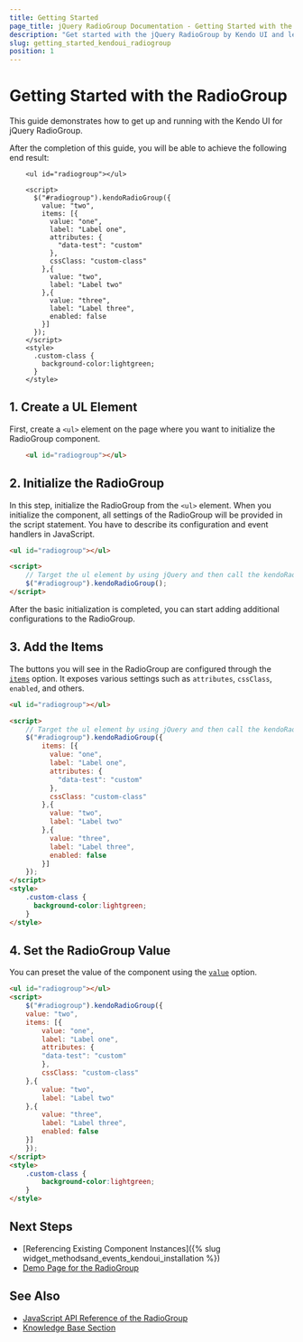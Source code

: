 ```yaml
---
title: Getting Started
page_title: jQuery RadioGroup Documentation - Getting Started with the RadioGroup
description: "Get started with the jQuery RadioGroup by Kendo UI and learn how to create, initialize, and enable the component."
slug: getting_started_kendoui_radiogroup
position: 1
---
```


# Getting Started with the RadioGroup

This guide demonstrates how to get up and running with the Kendo UI for jQuery RadioGroup.

After the completion of this guide, you will be able to achieve the following end result:

```dojo
	<ul id="radiogroup"></ul>

    <script>
      $("#radiogroup").kendoRadioGroup({
        value: "two",
        items: [{
          value: "one",
          label: "Label one",
          attributes: {
            "data-test": "custom"
          },
          cssClass: "custom-class"
        },{
          value: "two",
          label: "Label two"
        },{
          value: "three",
          label: "Label three",
          enabled: false
        }]
      });
    </script>
    <style>
      .custom-class {
        background-color:lightgreen;
      }
    </style>
```

## 1. Create a UL Element

First, create a `<ul>` element on the page where you want to initialize the RadioGroup component.

```html
    <ul id="radiogroup"></ul>
```

## 2. Initialize the RadioGroup

In this step, initialize the RadioGroup from the `<ul>` element. When you initialize the component, all settings of the RadioGroup will be provided in the script statement. You have to describe its configuration and event handlers in JavaScript.

```html
<ul id="radiogroup"></ul>

<script>
    // Target the ul element by using jQuery and then call the kendoRadioGroup() method.
    $("#radiogroup").kendoRadioGroup();
</script>
```

After the basic initialization is completed, you can start adding additional configurations to the RadioGroup.

## 3. Add the Items

The buttons you will see in the RadioGroup are configured through the [`items`](/api/javascript/ui/radiogroup/configuration/items) option. It exposes various settings such as `attributes`, `cssClass`, `enabled`, and others. 

```html
<ul id="radiogroup"></ul>

<script>
    // Target the ul element by using jQuery and then call the kendoRadioGroup() method.
    $("#radiogroup").kendoRadioGroup({
        items: [{
          value: "one",
          label: "Label one",
          attributes: {
            "data-test": "custom"
          },
          cssClass: "custom-class"
        },{
          value: "two",
          label: "Label two"
        },{
          value: "three",
          label: "Label three",
          enabled: false
        }]
    });
</script>
<style>
    .custom-class {
      background-color:lightgreen;
    }
</style>
```

## 4. Set the RadioGroup Value

You can preset the value of the component using the [`value`](/api/javascript/ui/radiogroup/configuration/value) option.

```html
<ul id="radiogroup"></ul>
<script>
    $("#radiogroup").kendoRadioGroup({
    value: "two", 
    items: [{
        value: "one",
        label: "Label one",
        attributes: {
        "data-test": "custom"
        },
        cssClass: "custom-class"
    },{
        value: "two",
        label: "Label two"
    },{
        value: "three",
        label: "Label three",
        enabled: false
    }]
    });
</script>
<style>
    .custom-class {
        background-color:lightgreen;
    }
</style>
```

## Next Steps

* [Referencing Existing Component Instances]({% slug widget_methodsand_events_kendoui_installation %})
* [Demo Page for the RadioGroup](https://demos.telerik.com/kendo-ui/radiogroup/index)

## See Also

* [JavaScript API Reference of the RadioGroup](/api/javascript/ui/radiogroup)
* [Knowledge Base Section](/knowledge-base)

